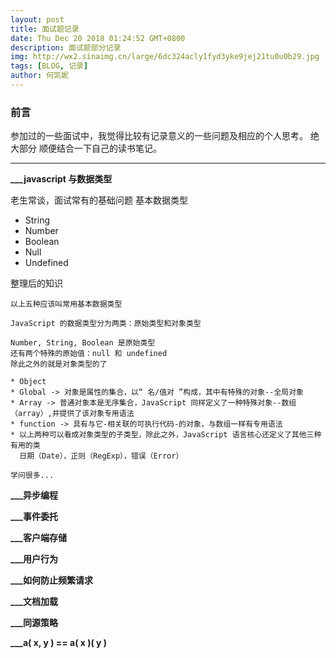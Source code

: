 ```yaml
---
layout: post
title: 面试题记录
date: Thu Dec 20 2018 01:24:52 GMT+0800
description: 面试题部分记录
img: http://wx2.sinaimg.cn/large/6dc324acly1fyd3yke9jej21tu0u0b29.jpg
tags: [BLOG, 记录]
author: 何凯妮
---
```


### 前言

参加过的一些面试中，我觉得比较有记录意义的一些问题及相应的个人思考。
绝大部分
顺便结合一下自己的读书笔记。

---

**___javascript 与数据类型**

老生常谈，面试常有的基础问题
基本数据类型
* String
* Number
* Boolean
* Null
* Undefined

整理后的知识
```
以上五种应该叫常用基本数据类型

JavaScript 的数据类型分为两类：原始类型和对象类型

Number, String, Boolean 是原始类型
还有两个特殊的原始值：null 和 undefined
除此之外的就是对象类型的了

* Object
* Global -> 对象是属性的集合，以“ 名/值对 ”构成，其中有特殊的对象--全局对象
* Array -> 普通对象本是无序集合，JavaScript 同样定义了一种特殊对象--数组（array）,并提供了该对象专用语法
* function -> 具有与它-相关联的可执行代码-的对象，与数组一样有专用语法
* 以上两种可以看成对象类型的子类型，除此之外，JavaScript 语言核心还定义了其他三种有用的类
  日期（Date），正则（RegExp），错误（Error）

学问很多...
```

**___异步编程**

**___事件委托**

**___客户端存储**

**___用户行为**

**___如何防止频繁请求**

**___文档加载**

**___同源策略**

**___a( x, y ) == a( x )( y )**